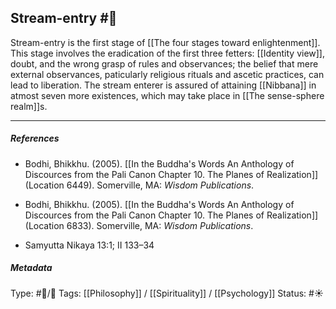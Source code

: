 ## Stream-entry #🧠 

Stream-entry is the first stage of [[The four stages toward enlightenment]].  This stage involves the eradication of the first three fetters: [[Identity view]], doubt, and the wrong grasp of rules and observances; the belief that mere external observances, paticularly religious rituals and ascetic practices, can lead to liberation. The stream enterer is assured of attaining [[Nibbana]] in atmost seven more existences, which may take place in [[The sense-sphere realm]]s.

___

##### References

- Bodhi, Bhikkhu. (2005). [[In the Buddha's Words An Anthology of Discources from the Pali Canon Chapter 10. The Planes of Realization]]  (Location 6449). Somerville, MA: _Wisdom Publications_.

- Bodhi, Bhikkhu. (2005). [[In the Buddha's Words An Anthology of Discources from the Pali Canon Chapter 10. The Planes of Realization]]  (Location 6833). Somerville, MA: _Wisdom Publications_.

- Samyutta Nikaya 13:1; II 133–34

##### Metadata

Type: #🔵/🔵 
Tags: [[Philosophy]] / [[Spirituality]] / [[Psychology]] 
Status: #☀️ 